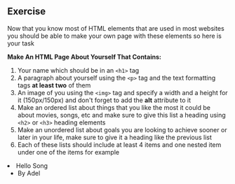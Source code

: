 ## Exercise 

Now that you know most of HTML elements that are used in most websites you should be able to make your own page with these elements so here is your task

**Make An HTML Page About Yourself That Contains:**

1. Your name which should be in an `<h1>` tag 
2. A paragraph about yourself using the `<p>` tag and the text formatting tags **at least two** of them
2. An image of you using the `<img>` tag and specify a width and a height for it (150px/150px) and don't forget to add the **alt** attribute to it
3. Make an ordered list about things that you like the most it could be about movies, songs, etc and make sure to give this list a heading using `<h2>` or `<h3>` heading elements
4. Make an unordered list about goals you are looking to achieve sooner or later in your life, make sure to give it a heading like the previous list
6. Each of these lists should include at least 4 items and one nested item under one of the items for example
 <li>
    Hello Song
    <ul>
        <li>By Adel</li>
    </ul>
</li>

